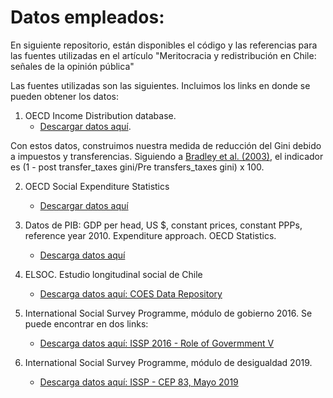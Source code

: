 # Datos empleados:

En siguiente repositorio, están disponibles el código y las referencias para las fuentes utilizadas en el artículo "Meritocracia y redistribución en Chile: señales de la opinión pública"

Las fuentes utilizadas son las siguientes. Incluimos los links en donde se pueden obtener los datos:

1. OECD Income Distribution database.
    * [Descargar datos aquí](https://stats.oecd.org/Index.aspx?DataSetCode=IDD).

Con estos datos, construimos nuestra medida de reducción del Gini debido a impuestos y transferencias. Siguiendo a [Bradley et al. (2003)](https://www.jstor.org/stable/25054218?seq=1#page_scan_tab_contents), el indicador es (1 - post transfer_taxes gini/Pre transfers_taxes gini) x 100.

2. OECD Social Expenditure Statistics

    * [Descargar datos aquí](https://stats.oecd.org/Index.aspx?DataSetCode=SOCX_AGG)

3. Datos de PIB: GDP per head, US $, constant prices, constant PPPs, reference year 2010. Expenditure approach. OECD Statistics.

    * [Descarga datos aquí](https://stats.oecd.org/Index.aspx?DataSetCode=SOCX_AGG)

4. ELSOC. Estudio longitudinal social de Chile

    * [Descarga datos aquí: COES Data Repository](https://dataverse.harvard.edu/dataverse/coes_data_repository)

5. International Social Survey Programme, módulo de gobierno 2016. Se puede encontrar en dos links:

    * [Descarga datos aquí: ISSP 2016 - Role of Govermment V](https://www.gesis.org/issp/modules/issp-modules-by-topic/role-of-government)

6. International Social Survey Programme, módulo de desigualdad 2019.
    * [Descarga datos aquí: ISSP - CEP 83, Mayo 2019](https://www.cepchile.cl/cep/site/edic/base/port/encuestasCEP.html)

